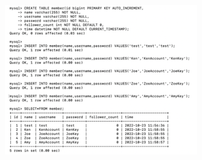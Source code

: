 
![Image](https://github.com/mo-guai/front-end-beginner/blob/main/week05/week05-img/Week05-3-1.png?raw=true)
